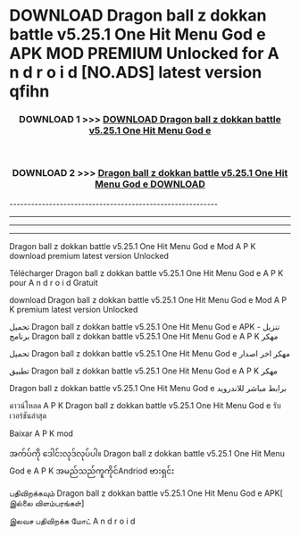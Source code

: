 # DOWNLOAD Dragon ball z dokkan battle v5.25.1 One Hit Menu God e  APK MOD PREMIUM Unlocked for A n d r o i d [NO.ADS] latest version qfihn 



<div align="center">

<h3>DOWNLOAD 1 >>> <a href="https://getmod2.web.app/?judul=Dragon ball z dokkan battle v5.25.1 One Hit Menu God e ">DOWNLOAD Dragon ball z dokkan battle v5.25.1 One Hit Menu God e </a></h3><br>

<h3>DOWNLOAD 2 >>> <a href="https://getmod2.web.app/?judul=Dragon ball z dokkan battle v5.25.1 One Hit Menu God e ">Dragon ball z dokkan battle v5.25.1 One Hit Menu God e  DOWNLOAD </a></h3>

</div>
----------------------------------------------------------

----------------------------------------------------------

----------------------------------------------------------

----------------------------------------------------------

Dragon ball z dokkan battle v5.25.1 One Hit Menu God e  Mod A P K download premium latest version Unlocked

Télécharger Dragon ball z dokkan battle v5.25.1 One Hit Menu God e  A P K pour A n d r o i d Gratuit

download Dragon ball z dokkan battle v5.25.1 One Hit Menu God e  Mod A P K premium latest version Unlocked

تحميل Dragon ball z dokkan battle v5.25.1 One Hit Menu God e  APK - تنزيل برنامج Dragon ball z dokkan battle v5.25.1 One Hit Menu God e  A P K مهكر

تحميل Dragon ball z dokkan battle v5.25.1 One Hit Menu God e  مهكر اخر اصدار

تطبيق Dragon ball z dokkan battle v5.25.1 One Hit Menu God e  A P K مهكر

Dragon ball z dokkan battle v5.25.1 One Hit Menu God e  برابط مباشر للاندرويد

ดาวน์โหลด A P K Dragon ball z dokkan battle v5.25.1 One Hit Menu God e  รับเวอร์ชันล่าสุด

Baixar A P K mod

အက်ပ်ကို ဒေါင်းလုဒ်လုပ်ပါ။ Dragon ball z dokkan battle v5.25.1 One Hit Menu God e  A P K အမည်သည်ကူကိုင်Andriod ဗားရှင်း

பதிவிறக்கவும் Dragon ball z dokkan battle v5.25.1 One Hit Menu God e  APK[ இல்லை விளம்பரங்கள்] 
 
இலவச பதிவிறக்க மோட் A n d r o i d



